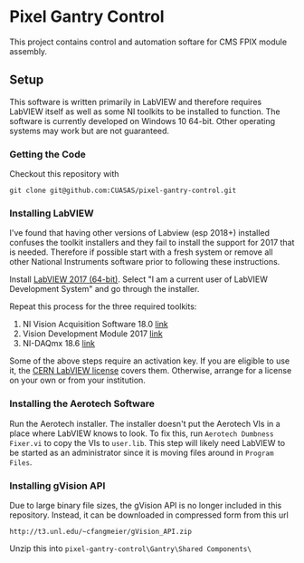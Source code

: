 # Pixel Gantry Control

This project contains control and automation softare for CMS FPIX module assembly.

## Setup

This software is written primarily in LabVIEW and therefore requires LabVIEW itself as well as some NI toolkits to be installed to function. The software is currently developed on Windows 10 64-bit. Other operating systems may work but are not guaranteed.

### Getting the Code

Checkout this repository with

```
git clone git@github.com:CUASAS/pixel-gantry-control.git
```


### Installing LabVIEW

I've found that having other versions of Labview (esp 2018+) installed confuses the toolkit installers and they fail to install the support for 2017 that is needed. Therefore if possible start with a fresh system or remove all other National Instruments software prior to following these instructions.

Install [LabVIEW 2017 (64-bit)](http://www.ni.com/download/labview-development-system-2017/6698/en/). Select "I am a current user of LabVIEW Development System" and go through the installer.

Repeat this process for the three required toolkits:

  1. NI Vision Acquisition Software 18.0 [link](http://www.ni.com/download/ni-vision-acquisition-software-18.0/7552/en/)
  2. Vision Development Module 2017 [link](http://www.ni.com/download/vision-development-module-2017/6640/en/)
  3. NI-DAQmx 18.6 [link](http://www.ni.com/en-us/support/downloads/drivers/download.ni-daqmx.html#291872)

Some of the above steps require an activation key. If you are eligible to use it, the [CERN LabVIEW license](https://readthedocs.web.cern.ch/display/MTA/NI%20products%20activation) covers them. Otherwise, arrange for a license on your own or from your institution.

### Installing the Aerotech Software

Run the Aerotech installer. The installer doesn't put the Aerotech VIs in a place where LabVIEW knows to look. To fix this, run `Aerotech Dumbness Fixer.vi` to copy the VIs to `user.lib`. This step will likely need LabVIEW to be started as an administrator since it is moving files around in `Program Files`.


### Installing gVision API

Due to large binary file sizes, the gVision API is no longer included in this repository. Instead, it can be downloaded in compressed form from this url

```
http://t3.unl.edu/~cfangmeier/gVision_API.zip
```

Unzip this into `pixel-gantry-control\Gantry\Shared Components\`


